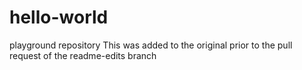 hello-world
===========

playground repository
This was added to the original prior to the pull request of the readme-edits branch
